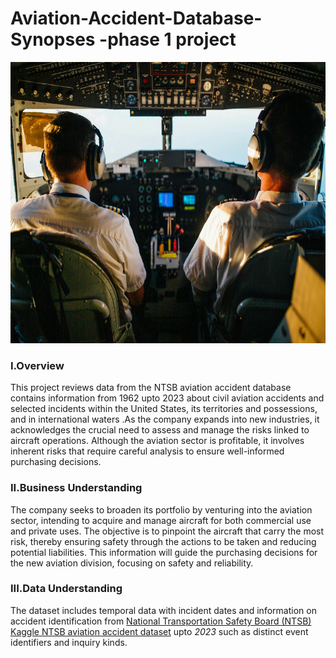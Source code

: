 # Aviation-Accident-Database-Synopses -phase 1 project
<img src="cockpit.jpg" alt="Cockpit" width="650" height="450">

### I.Overview
This project reviews data from the NTSB aviation accident database contains information from 1962 upto 2023 about civil aviation accidents and selected incidents within the United States, its territories and possessions, and in international waters .As the company expands into new industries, it acknowledges the crucial need to assess and manage the risks linked to aircraft operations. Although the aviation sector is profitable, it involves inherent risks that require careful analysis to ensure well-informed purchasing decisions.

### II.Business Understanding
The company seeks to broaden its portfolio by venturing into the aviation sector, intending to acquire and manage aircraft for both commercial use and private uses. The objective is to pinpoint the aircraft that carry the most risk, thereby ensuring safety through the actions to be taken and reducing potential liabilities. This information will guide the purchasing decisions for the new aviation division, focusing on safety and reliability.

### III.Data Understanding
The dataset includes temporal data with incident dates and information on accident identification from 
[National Transportation Safety Board (NTSB)](http://www.ntsb.gov/) 
[Kaggle NTSB aviation accident dataset](https://www.kaggle.com/datasets/khsamaha/aviation-accident-database-synopses) 
upto *2023* such as distinct event identifiers and inquiry kinds. 

